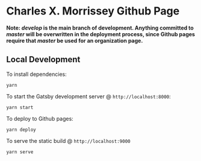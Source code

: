 # Charles X. Morrissey Github Page

**Note: *develop* is the main branch of development. Anything committed to *master* will be overwritten in the deployment process, since Github pages require that *master* be used for an organization page.**

## Local Development

To install dependencies:

`yarn`

To start the Gatsby development server @ `http://localhost:8000`:

`yarn start`

To deploy to Github pages:

`yarn deploy`

To serve the static build @ `http://localhost:9000`

`yarn serve`
